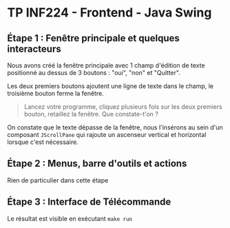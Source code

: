 # TP INF224 - Frontend - Java Swing

## Étape 1 : Fenêtre principale et quelques interacteurs

Nous avons créé la fenêtre principale avec 1 champ d'édition de texte positionné au dessus de 3 boutons : "oui", "non"
et "Quitter".

Les deux premiers boutons ajoutent une ligne de texte dans le champ, le troisième bouton ferme la fenêtre.

> Lancez votre programme, cliquez plusieurs fois sur les deux premiers bouton, retaillez la fenêtre. Que constate-t'on ?

On constate que le texte dépasse de la fenêtre, nous l'insérons au sein d'un composant `JScrollPane` qui rajoute un
ascenseur vertical et horizontal lorsque c'est nécessaire.

## Étape 2 : Menus, barre d'outils et actions

Rien de particulier dans cette étape

## Étape 3 : Interface de Télécommande

Le résultat est visible en exécutant `make run`
